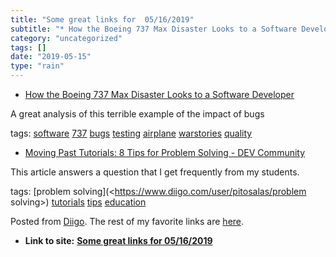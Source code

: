 ```yaml
---
title: "Some great links for  05/16/2019"
subtitle: "* How the Boeing 737 Max Disaster Looks to a Software Developer"
category: "uncategorized"
tags: []
date: "2019-05-15"
type: "rain"
---
```

* [How the Boeing 737 Max Disaster Looks to a Software Developer](<https://spectrum.ieee.org/aerospace/aviation/how-the-boeing-737-max-disaster-looks-to-a-software-developer>)

A great analysis of this terrible example of the impact of bugs

tags: [software](<https://www.diigo.com/user/pitosalas/software>)
[737](<https://www.diigo.com/user/pitosalas/737>)
[bugs](<https://www.diigo.com/user/pitosalas/bugs>)
[testing](<https://www.diigo.com/user/pitosalas/testing>)
[airplane](<https://www.diigo.com/user/pitosalas/airplane>)
[warstories](<https://www.diigo.com/user/pitosalas/warstories>)
[quality](<https://www.diigo.com/user/pitosalas/quality>)

  * [Moving Past Tutorials: 8 Tips for Problem Solving - DEV Community ](<https://dev.to/aspittel/moving-past-tutorials-8-tips-for-problem-solving-3e0p?utm_source=digest_mailer&utm_medium=email&utm_campaign=digest_email>)

This article answers a question that I get frequently from my students.

tags: [problem solving](<https://www.diigo.com/user/pitosalas/problem
solving>) [tutorials](<https://www.diigo.com/user/pitosalas/tutorials>)
[tips](<https://www.diigo.com/user/pitosalas/tips>)
[education](<https://www.diigo.com/user/pitosalas/education>)

Posted from [Diigo](<https://www.diigo.com>). The rest of my favorite links
are [here](<https://www.diigo.com/user/pitosalas>).


* **Link to site:** **[Some great links for  05/16/2019](None)**